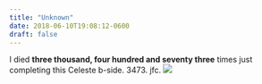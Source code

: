 ```yaml
---
title: "Unknown"
date: 2018-06-10T19:08:12-0600
draft: false
---
```


I died **three thousand, four hundred and seventy three** times just completing this Celeste b-side. 3473\. jfc.
![](/images/2018/98772d88a4.jpg)
